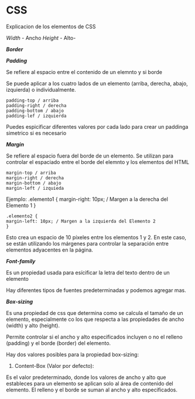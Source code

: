 
# CSS

Explicacion de los elementos de CSS

*Width* - Ancho
*Height* - Alto-

***Border***

***Padding***

Se refiere al espacio entre el contenido de un elemnto y si borde 

Se puede aplicar a los cuatro lados de un elemento (arriba, derecha, abajo, izquierda) o individualmente.

    padding-top / arriba
    padding-right / derecha 
    padding-bottom / abajo
    padding-lef / izquierda
Puedes espicificar diferentes valores por cada lado para crear un paddinga simetrico si es necesario


***Margin***

Se refiere al espacio fuera del borde de un elemento. Se utilizan para controlar el espaciado entre el borde del elemnto y los elementos del HTML

    margin-top / arriba
    margin-right / derecha 
    margin-bottom / abajo
    margin-left / izquieda

Ejemplo:
    .elemento1 {
    margin-right: 10px; / Margen a la derecha del Elemento 1 
    }

    .elemento2 {
    margin-left: 10px; / Margen a la izquierda del Elemento 2 
    }
Esto crea un espacio de 10 píxeles entre los elementos 1 y 2. En este caso, se están utilizando los márgenes para controlar la separación entre elementos adyacentes en la página.


***Font-family***

Es un propiedad usada para esícificar la letra del texto dentro de un elemento

Hay diferentes tipos de fuentes predeterminadas y podemos agregar mas.


***Box-sizing***

Es una propiedad de css que determina como se calcula el tamaño de un elemento, especialmente  co los que respecta a las propiedades de ancho (width) y alto (height).

Permite controlar si el ancho y alto especificados incluyen o no el relleno (padding) y el borde (border) del elemento.

Hay dos valores posibles para la propiedad box-sizing:

1. Content-Box (Valor por defecto):

Es el valor predeterminado, donde los valores de ancho y alto que estableces para un elemento se aplican solo al área de contenido del elemento. El relleno y el borde se suman al ancho y alto especificados.